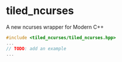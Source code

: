 # tiled_ncurses
A new ncurses wrapper for Modern C++

```c++
#include <tiled_ncurses/tiled_ncurses.hpp>
...
// TODO: add an example
...
```
